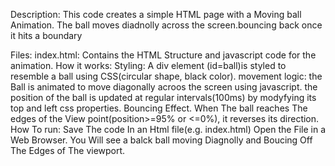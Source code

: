 Description: This code creates a simple HTML page with a Moving ball Animation. The ball moves diadnolly across the screen.bouncing back once it hits a boundary

Files: index.html: Contains the HTML Structure and javascript code for the animation. How it works: Styling: A div element (id=ball)is styled to resemble a ball using CSS(circular shape, black color). movement logic: the Ball is animated to move diagonally acroos the screen using javascript. the position of the ball is updated at regular intervals(100ms) by modyfying its top and left css properties. Bouncing Effect. When The ball reaches The edges of the View point(position>=95% or <=0%), it reverses its direction. How To run: Save The code In an Html file(e.g. index.html) Open the File in a Web Browser. You Will see a balck ball moving Diagnolly and Boucing Off The Edges of The viewport.
